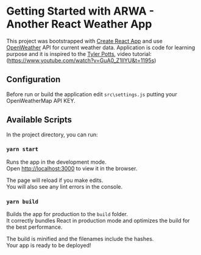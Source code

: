 # Getting Started with ARWA - Another React Weather App

This project was bootstrapped with [Create React App](https://github.com/facebook/create-react-app) and use [OpenWeather](https://openweathermap.org/) API for current weather data.
Application is code for learning purpose and it is inspired to the [Tyler Potts](https://github.com/TylerPottsDev/weather-react), video tutorial: (https://www.youtube.com/watch?v=GuA0_Z1llYU&t=1195s)


## Configuration

Before run or build the application edit `src\settings.js` putting your OpenWeatherMap API KEY.


## Available Scripts

In the project directory, you can run:

### `yarn start`

Runs the app in the development mode.\
Open [http://localhost:3000](http://localhost:3000) to view it in the browser.

The page will reload if you make edits.\
You will also see any lint errors in the console.

### `yarn build`

Builds the app for production to the `build` folder.\
It correctly bundles React in production mode and optimizes the build for the best performance.

The build is minified and the filenames include the hashes.\
Your app is ready to be deployed!